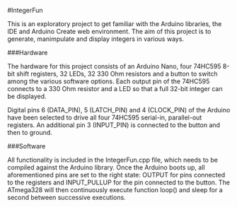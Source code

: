 #IntegerFun

This is an exploratory project to get familiar with the Arduino libraries, the
IDE and Arduino Create web environment. The aim of this project is to generate,
manimpulate and display integers in various ways.



###Hardware

The hardware for this project consists of an Arduino Nano, four 74HC595 8-bit
shift registers, 32 LEDs, 32 330 Ohm resistors and a button to switch among
the various software options. Each output pin of the 74HC595 connects to a 330
Ohm resistor and a LED so that a full 32-bit integer can be displayed.

Digital pins 6 (DATA\_PIN), 5 (LATCH\_PIN) and 4 (CLOCK\_PIN) of the Arduino
have been selected to drive all four 74HC595 serial-in, parallel-out registers.
An additional pin 3 (INPUT\_PIN) is connected to the button and then to ground.



###Software

All functionality is included in the IntegerFun.cpp file, which needs to be
compiled against the Arduino library. Once the Arduino boots up, all
aforementioned pins are set to the right state: OUTPUT for pins connected to
the registers and INPUT\_PULLUP for the pin connected to the button. The
ATmega328 will then continuously execute function loop() and sleep for a second
between successive executions.

